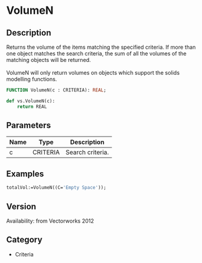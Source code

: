 # VolumeN

## Description
Returns the volume of the items matching the specified criteria. If more than one object matches the search criteria, the sum of all the volumes of the matching objects will be returned. <BR>
<BR>
VolumeN will only return volumes on objects which support the solids modelling functions.

```pascal
FUNCTION VolumeN(c : CRITERIA): REAL;
```

```python
def vs.VolumeN(c):
    return REAL
```

## Parameters
|Name|Type|Description|
|---|---|---|
|c|CRITERIA|Search criteria.|

## Examples
```pascal
totalVol:=VolumeN((C='Empty Space'));
```

## Version
Availability: from Vectorworks 2012

## Category
* Criteria

